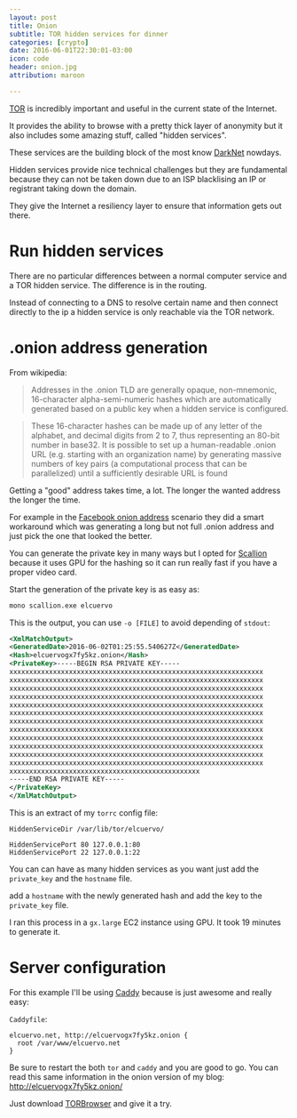 ```yaml
---
layout: post
title: Onion
subtitle: TOR hidden services for dinner
categories: [crypto]
date: 2016-06-01T22:30:01-03:00
icon: code
header: onion.jpg
attribution: maroon

---
```

[TOR](https://www.torproject.org/) is incredibly important and useful in the
current state of the Internet.

It provides the ability to browse with a pretty thick layer of anonymity but it
also includes some amazing stuff, called "hidden services".

These services are the building block of the most know
[DarkNet](https://en.wikipedia.org/wiki/Darknet) nowdays.

Hidden services provide nice technical challenges but they are fundamental
because they can not be taken down due to an ISP blacklising an IP or registrant
taking down the domain.

They give the Internet a resiliency layer to ensure that information gets out
there.

# Run hidden services

There are no particular differences between a normal computer service and a TOR
hidden service. The difference is in the routing.

Instead of connecting to a DNS to resolve certain name and then connect directly
to the ip a hidden service is only reachable via the TOR network.

# .onion address generation

From wikipedia:

> Addresses in the .onion TLD are generally opaque, non-mnemonic, 16-character
alpha-semi-numeric hashes which are automatically generated based on a public
key when a hidden service is configured.

> These 16-character hashes can be made
up of any letter of the alphabet, and decimal digits from 2 to 7, thus
representing an 80-bit number in base32. It is possible to set up a
human-readable .onion URL (e.g. starting with an organization name) by
generating massive numbers of key pairs (a computational process that can be
parallelized) until a sufficiently desirable URL is found

Getting a "good" address takes time, a lot. The longer the wanted address the
longer the time.

For example in the
[Facebook onion address](https://www.facebook.com/notes/protect-the-graph/making-connections-to-facebook-more-secure/1526085754298237/)
scenario they did a smart workaround which was generating a long but not full
.onion address and just pick the one that looked the better.

You can generate the private key in many ways but I opted for [Scallion](https://github.com/lachesis/scallion)
because it uses GPU for the hashing so it can run really fast if you have a
proper video card.

Start the generation of the private key is as easy as:

```bash
mono scallion.exe elcuervo
```

This is the output, you can use `-o [FILE]` to avoid depending of `stdout`:

```xml
<XmlMatchOutput>
<GeneratedDate>2016-06-02T01:25:55.540627Z</GeneratedDate>
<Hash>elcuervogx7fy5kz.onion</Hash>
<PrivateKey>-----BEGIN RSA PRIVATE KEY-----
xxxxxxxxxxxxxxxxxxxxxxxxxxxxxxxxxxxxxxxxxxxxxxxxxxxxxxxxxxxxxxxx
xxxxxxxxxxxxxxxxxxxxxxxxxxxxxxxxxxxxxxxxxxxxxxxxxxxxxxxxxxxxxxxx
xxxxxxxxxxxxxxxxxxxxxxxxxxxxxxxxxxxxxxxxxxxxxxxxxxxxxxxxxxxxxxxx
xxxxxxxxxxxxxxxxxxxxxxxxxxxxxxxxxxxxxxxxxxxxxxxxxxxxxxxxxxxxxxxx
xxxxxxxxxxxxxxxxxxxxxxxxxxxxxxxxxxxxxxxxxxxxxxxxxxxxxxxxxxxxxxxx
xxxxxxxxxxxxxxxxxxxxxxxxxxxxxxxxxxxxxxxxxxxxxxxxxxxxxxxxxxxxxxxx
xxxxxxxxxxxxxxxxxxxxxxxxxxxxxxxxxxxxxxxxxxxxxxxxxxxxxxxxxxxxxxxx
xxxxxxxxxxxxxxxxxxxxxxxxxxxxxxxxxxxxxxxxxxxxxxxxxxxxxxxxxxxxxxxx
xxxxxxxxxxxxxxxxxxxxxxxxxxxxxxxxxxxxxxxxxxxxxxxxxxxxxxxxxxxxxxxx
xxxxxxxxxxxxxxxxxxxxxxxxxxxxxxxxxxxxxxxxxxxxxxxxxxxxxxxxxxxxxxxx
xxxxxxxxxxxxxxxxxxxxxxxxxxxxxxxxxxxxxxxxxxxxxxxxxxxxxxxxxxxxxxxx
xxxxxxxxxxxxxxxxxxxxxxxxxxxxxxxxxxxxxxxxxxxxxxxxxxxxxxxxxxxxxxxx
xxxxxxxxxxxxxxxxxxxxxxxxxxxxxxxxxxxxxxxxxxxxxxxx
-----END RSA PRIVATE KEY-----
</PrivateKey>
</XmlMatchOutput>
```

This is an extract of my `torrc` config file:

```
HiddenServiceDir /var/lib/tor/elcuervo/

HiddenServicePort 80 127.0.0.1:80
HiddenServicePort 22 127.0.0.1:22
```

You can can have as many hidden services as you want just add the `private_key`
and the `hostname` file.

add a `hostname` with the newly generated hash and add the key to the
`private_key` file.

I ran this process in a `gx.large` EC2 instance using GPU. It took 19 minutes to
generate it.

# Server configuration

For this example I'll be using [Caddy](https://caddyserver.com) because is just
awesome and really easy:

`Caddyfile`:

```
elcuervo.net, http://elcuervogx7fy5kz.onion {
  root /var/www/elcuervo.net
}
```

Be sure to restart the both `tor` and `caddy` and you are good to go. You can
read this same information in the onion version of my blog:
http://elcuervogx7fy5kz.onion/

Just download
[TORBrowser](https://www.torproject.org/projects/torbrowser.html.en) and give it a try.
